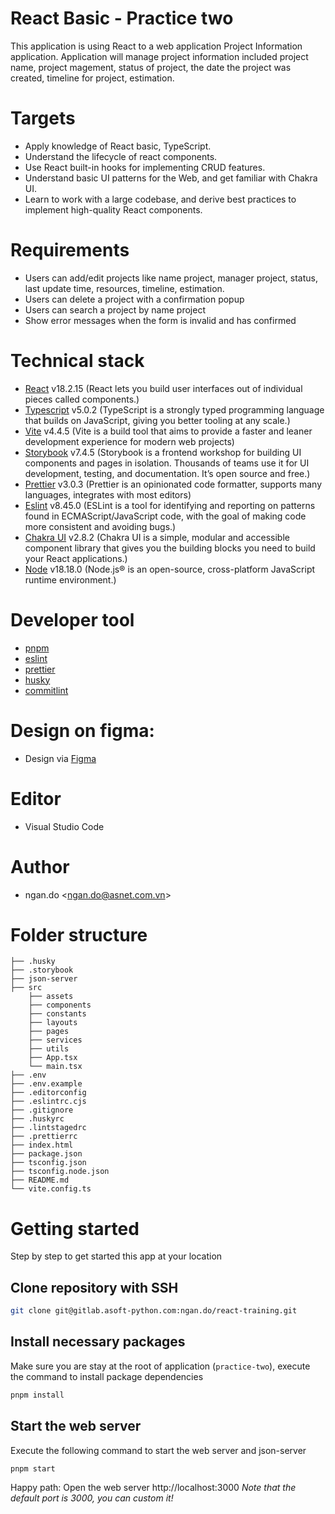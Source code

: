 # React Basic - Practice two

This application is using React to a web application Project Information application. Application will manage project information included project name, project magement, status of project, the date the project was created, timeline for project, estimation.

# Targets

- Apply knowledge of React basic, TypeScript.
- Understand the lifecycle of react components.
- Use React built-in hooks for implementing CRUD features.
- Understand basic UI patterns for the Web, and get familiar with Chakra UI.
- Learn to work with a large codebase, and derive best practices to implement high-quality React components.

# Requirements

- Users can add/edit projects like name project, manager project, status, last update time, resources, timeline, estimation.
- Users can delete a project with a confirmation popup
- Users can search a project by name project
- Show error messages when the form is invalid and has confirmed

# Technical stack

- [React](https://react.dev/) v18.2.15 (React lets you build user interfaces out of individual pieces called components.)
- [Typescript](https://www.typescriptlang.org/) v5.0.2 (TypeScript is a strongly typed programming language that builds on JavaScript, giving you better tooling at any scale.)
- [Vite](https://vitejs.dev/) v4.4.5 (Vite is a build tool that aims to provide a faster and leaner development experience for modern web projects)
- [Storybook](https://storybook.js.org/) v7.4.5 (Storybook is a frontend workshop for building UI components and pages in isolation. Thousands of teams use it for UI development, testing, and documentation. It’s open source and free.)
- [Prettier](https://storybook.js.org/) v3.0.3 (Prettier is an opinionated code formatter, supports many languages, integrates with most editors)
- [Eslint](https://eslint.org/) v8.45.0 (ESLint is a tool for identifying and reporting on patterns found in ECMAScript/JavaScript code, with the goal of making code more consistent and avoiding bugs.)
- [Chakra UI](https://chakra-ui.com/) v2.8.2 (Chakra UI is a simple, modular and accessible component library that gives you the building blocks you need to build your React applications.)
- [Node](https://nodejs.org/en/) v18.18.0 (Node.js® is an open-source, cross-platform JavaScript runtime environment.)

# Developer tool

- [pnpm](https://pnpm.io/)
- [eslint](https://eslint.org/)
- [prettier](https://storybook.js.org/)
- [husky](https://www.npmjs.com/package/husky)
- [commitlint](https://commitlint.js.org/#/)

# Design on figma:

- Design via [Figma](https://www.figma.com/file/dfLp5XLtk4WG4HcXI8GBiY/Project-Management?node-id=0%3A1&mode=dev)

# Editor

- Visual Studio Code

# Author

- ngan.do <[ngan.do@asnet.com.vn](ngan.do@asnet.com.vn)>

# Folder structure

```
├── .husky
├── .storybook
├── json-server
├── src
    ├── assets
    ├── components
    ├── constants
    ├── layouts
    ├── pages
    ├── services
    ├── utils
    ├── App.tsx
    └── main.tsx
├── .env
├── .env.example
├── .editorconfig
├── .eslintrc.cjs
├── .gitignore
├── .huskyrc
├── .lintstagedrc
├── .prettierrc
├── index.html
├── package.json
├── tsconfig.json
├── tsconfig.node.json
├── README.md
└── vite.config.ts
```

# Getting started

Step by step to get started this app at your location

## Clone repository with SSH

```bash
git clone git@gitlab.asoft-python.com:ngan.do/react-training.git
```

## Install necessary packages

Make sure you are stay at the root of application (`practice-two`), execute the command
to install package dependencies

```bash
pnpm install
```

## Start the web server

Execute the following command to start the web server and json-server

```bash
pnpm start
```

Happy path: Open the web server http://localhost:3000
_Note that the default port is 3000, you can custom it!_
